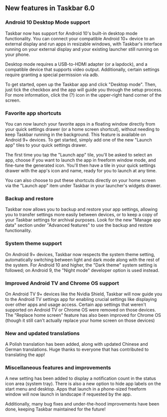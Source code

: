 ## New features in Taskbar 6.0

### Android 10 Desktop Mode support

Taskbar now has support for Android 10's built-in desktop mode functionality.  You can connect your compatible Android 10+ device to an external display and run apps in resizable windows, with Taskbar's interface running on your external display and your existing launcher still running on your phone.

Desktop mode requires a USB-to-HDMI adapter (or a lapdock), and a compatible device that supports video output.  Additionally, certain settings require granting a special permission via adb.

To get started, open up the Taskbar app and click "Desktop mode".  Then, just tick the checkbox and the app will guide you through the setup process.  For more information, click the (?) icon in the upper-right hand corner of the screen.

### Favorite app shortcuts

You can now launch your favorite apps in a floating window directly from your quick settings drawer (or a home screen shortcut), without needing to keep Taskbar running in the background.  This feature is available on Android 9+ devices.  To get started, simply add one of the new "Launch app" tiles to your quick settings drawer.

The first time you tap the "Launch app" tile, you'll be asked to select an app, choose if you want to launch the app in freeform window mode, and fine-tune the generated icon.  You'll then have a tile in your quick settings drawer with the app's icon and name, ready for you to launch at any time.

You can also choose to put these shortcuts directly on your home screen via the "Launch app" item under Taskbar in your launcher's widgets drawer.

### Backup and restore

Taskbar now allows you to backup and restore your app settings, allowing you to transfer settings more easily between devices, or to keep a copy of your Taskbar settings for archival purposes.  Look for the new "Manage app data" section under "Advanced features" to use the backup and restore functionality.

### System theme support

On Android 9+ devices, Taskbar now respects the system theme setting, automatically switching between light and dark mode along with the rest of the system.  For Android 10 and higher, the "Dark theme" system setting is followed; on Android 9, the "Night mode" developer option is used instead.

### Improved Android TV and Chrome OS support

On Android TV 9+ devices like the Nvidia Shield, Taskbar will now guide you to the Android TV settings app for enabling crucial settings like displaying over other apps and usage access.  Certain app settings that weren't supported on Android TV or Chrome OS were removed on those devices.  The "Replace home screen" feature has also been improved for Chrome OS (though it still can't actually replace your home screen on those devices)

### New and updated translations

A Polish translation has been added, along with updated Chinese and German translations.  Huge thanks to everyone that has contributed to translating the app!

### Miscellaneous features and improvements

A new setting has been added to display a notification count in the status icon area (system tray).  There is also a new option to hide app labels on the start menu and desktop.  Apps that launch in a phone-sized freeform window will now launch in landscape if requested by the app.

Additionally, many bug fixes and under-the-hood improvements have been done, keeping Taskbar maintained for the future!
